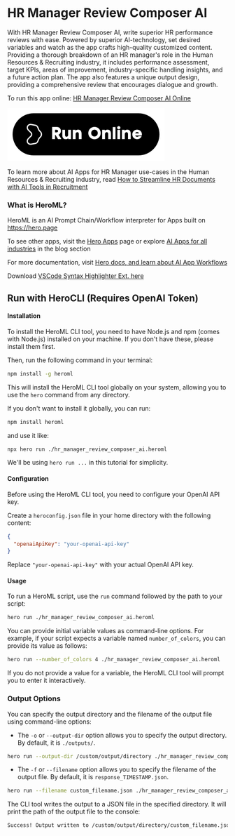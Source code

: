 # HR Manager Review Composer AI

With HR Manager Review Composer AI, write superior HR performance reviews with ease. Powered by superior AI-technology, set desired variables and watch as the app crafts high-quality customized content. Providing a thorough breakdown of an HR manager's role in the Human Resources & Recruiting industry, it includes performance assessment, target KPIs, areas of improvement, industry-specific handling insights, and a future action plan. The app also features a unique output design, providing a comprehensive review that encourages dialogue and growth.

To run this app online: [HR Manager Review Composer AI Online](https://hero.page/app/hr-manager-review-composer-ai-ai-powered-hr-performance-review/jNaKJ2acsjp6tlWe4rHe)

[![Run HR Manager Review Composer AI Online](/assets/run.svg)](https://hero.page/app/hr-manager-review-composer-ai-ai-powered-hr-performance-review/jNaKJ2acsjp6tlWe4rHe)

To learn more about AI Apps for HR Manager use-cases in the Human Resources & Recruiting industry, read [How to Streamline HR Documents with AI Tools in Recruitment](https://hero.page/blog/ai/human-resources-and-recruiting/how-to-streamline-hr-documents-with-ai-tools-in-recruitment/170988)

### What is HeroML?
HeroML is an AI Prompt Chain/Workflow interpreter for Apps built on https://hero.page 

To see other apps, visit the [Hero Apps](https://hero.page/apps) page or explore [AI Apps for all industries](https://hero.page/blog) in the blog section

For more documentation, visit [Hero docs, and learn about AI App Workflows](https://hero.page/tutorials/introduction-to-heroml)

Download [VSCode Syntax Highlighter Ext. here](https://marketplace.visualstudio.com/items?itemName=hero-page.heroml)

## Run with HeroCLI (Requires OpenAI Token)

#### Installation

To install the HeroML CLI tool, you need to have Node.js and npm (comes with Node.js) installed on your machine. If you don't have these, please install them first. 

Then, run the following command in your terminal:

```bash
npm install -g heroml
```

This will install the HeroML CLI tool globally on your system, allowing you to use the `hero` command from any directory.

If you don't want to install it globally, you can run:

```bash
npm install heroml
```

and use it like:

```bash
npx hero run ./hr_manager_review_composer_ai.heroml
```

We'll be using `hero run ...` in this tutorial for simplicity.

#### Configuration

Before using the HeroML CLI tool, you need to configure your OpenAI API key. 

Create a `heroconfig.json` file in your home directory with the following content:

```json
{
  "openaiApiKey": "your-openai-api-key"
}
```

Replace `"your-openai-api-key"` with your actual OpenAI API key.

#### Usage

To run a HeroML script, use the `run` command followed by the path to your script:

```bash
hero run ./hr_manager_review_composer_ai.heroml
```

You can provide initial variable values as command-line options. For example, if your script expects a variable named `number_of_colors`, you can provide its value as follows:

```bash
hero run --number_of_colors 4 ./hr_manager_review_composer_ai.heroml
```

If you do not provide a value for a variable, the HeroML CLI tool will prompt you to enter it interactively.

### Output Options

You can specify the output directory and the filename of the output file using command-line options:

- The `-o` or `--output-dir` option allows you to specify the output directory. By default, it is `./outputs/`.

```bash
hero run --output-dir /custom/output/directory ./hr_manager_review_composer_ai.heroml
```

- The `-f` or `--filename` option allows you to specify the filename of the output file. By default, it is `response_TIMESTAMP.json`.

```bash
hero run --filename custom_filename.json ./hr_manager_review_composer_ai.heroml
```

The CLI tool writes the output to a JSON file in the specified directory. It will print the path of the output file to the console:

```bash
Success! Output written to /custom/output/directory/custom_filename.json
```

